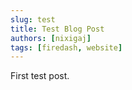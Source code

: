 ```yaml
---
slug: test
title: Test Blog Post
authors: [nixigaj]
tags: [firedash, website]
---
```


First test post.